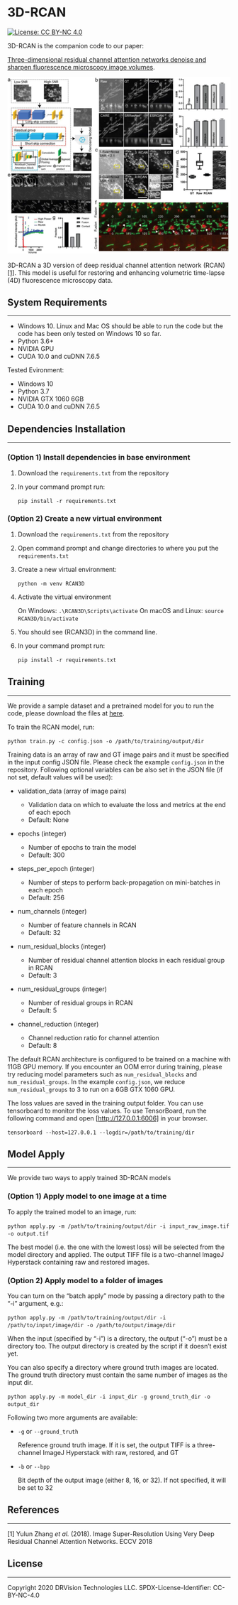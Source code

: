 # 3D-RCAN

[![License: CC BY-NC 4.0](https://img.shields.io/badge/License-CC%20BY--NC%204.0-lightgrey.svg)](https://creativecommons.org/licenses/by-nc/4.0/)

3D-RCAN is the companion code to our paper:

[Three-dimensional residual channel attention networks denoise and sharpen fluorescence microscopy image volumes](https://www.biorxiv.org/content/10.1101/2020.08.27.270439v1).

![Example](./figures/f1.large.jpg)

3D-RCAN a 3D version of deep residual channel attention network (RCAN) [[1]](#1). This model is useful for restoring and enhancing volumetric time-lapse (4D) fluorescence microscopy data.

## System Requirements

---

- Windows 10. Linux and Mac OS should be able to run the code but the code has been only tested on Windows 10 so far.
- Python 3.6+
- NVIDIA GPU
- CUDA 10.0 and cuDNN 7.6.5

Tested Evironment:

- Windows 10
- Python 3.7
- NVIDIA GTX 1060 6GB
- CUDA 10.0 and cuDNN 7.6.5

## Dependencies Installation

---

### (Option 1) Install dependencies in base environment

1. Download the `requirements.txt` from the repository
2. In your command prompt run:

    `pip install -r requirements.txt`

### (Option 2) Create a new virtual environment

1. Download the `requirements.txt` from the repository
2. Open command prompt and change directories to where you put the `requirements.txt`
3. Create a new virtual environment:

    `python -m venv RCAN3D`

4. Activate the virtual environment

    On Windows: `.\RCAN3D\Scripts\activate`
    On macOS and Linux: `source RCAN3D/bin/activate`

5. You should see (RCAN3D) in the command line.

6. In your command prompt run:

    `pip install -r requirements.txt`

## Training

---

We provide a sample dataset and a pretrained model for you to run the code, please download the files at
[here](https://www.dropbox.com/sh/hieldept1x476dw/AAC0pY3FrwdZBctvFF0Fx0L3a?dl=0).

To train the RCAN model, run:

`python train.py -c config.json -o /path/to/training/output/dir`

Training data is an array of raw and GT image pairs and it must be specified in the input config JSON file. Please check the example `config.json` in the repository. Following optional variables can be also set in the JSON file (if not set, default values will be used):

- validation_data (array of image pairs)
  - Validation data on which to evaluate the loss and metrics at the end of each epoch
  - Default: None

- epochs (integer)
  - Number of epochs to train the model
  - Default: 300

- steps_per_epoch (integer)
  - Number of steps to perform back-propagation on mini-batches in each epoch
  - Default: 256

- num_channels (integer)
  - Number of feature channels in RCAN
  - Default: 32

- num_residual_blocks (integer)
  - Number of residual channel attention blocks in each residual group in RCAN
  - Default: 3

- num_residual_groups (integer)
  - Number of residual groups in RCAN
  - Default: 5

- channel_reduction (integer)
  - Channel reduction ratio for channel attention
  - Default: 8

The default RCAN architecture is configured to be trained on a machine with 11GB GPU memory. If you encounter an OOM error during training, please try reducing model parameters such as `num_residual_blocks` and `num_residual_groups`. In the example `config.json`, we reduce `num_residual_groups` to 3 to run on a 6GB GTX 1060 GPU.

The loss values are saved in the training output folder. You can use tensorboard to monitor the loss values. To use TensorBoard, run the following command and open [http://127.0.0.1:6006] in your browser.

`tensorboard --host=127.0.0.1 --logdir=/path/to/training/dir`

## Model Apply

---

We provide two ways to apply trained 3D-RCAN models

### (Option 1) Apply model to one image at a time

To apply the trained model to an image, run:

`python apply.py -m /path/to/training/output/dir -i input_raw_image.tif -o output.tif`

The best model (i.e. the one with the lowest loss) will be selected from the model directory and applied. The output TIFF file is a two-channel ImageJ Hyperstack containing raw and restored images.

### (Option 2) Apply model to a folder of images

You can turn on the “batch apply” mode by passing a directory path to the “-i” argument, e.g.:

`python apply.py -m /path/to/training/output/dir -i /path/to/input/image/dir -o /path/to/output/image/dir`

When the input (specified by “-i”) is a directory, the output (“-o”) must be a directory too. The output directory is created by the script if it doesn’t exist yet.

You can also specify a directory where ground truth images are located. The ground truth directory must contain the same number of images as the input dir.

`python apply.py -m model_dir -i input_dir -g ground_truth_dir -o output_dir`

Following two more arguments are available:

- `-g` or `--ground_truth`

    Reference ground truth image. If it is set, the output TIFF is a three-channel ImageJ Hyperstack with raw, restored, and GT
- `-b` or `--bpp`

    Bit depth of the output image (either 8, 16, or 32). If not specified, it will be set to 32

## References

---

<a id="1">[1]</a>
Yulun Zhang *et al.* (2018).
Image Super-Resolution Using Very Deep
Residual Channel Attention Networks.
ECCV 2018

## License

---
Copyright 2020 DRVision Technologies LLC.
SPDX-License-Identifier: CC-BY-NC-4.0
